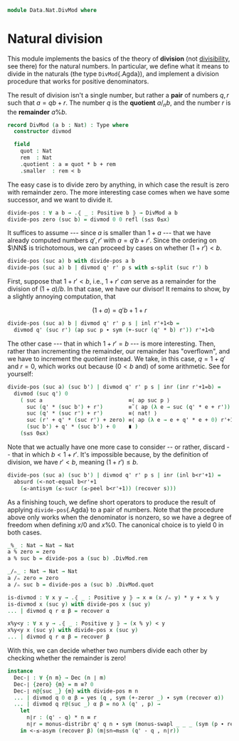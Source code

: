 <!--
```agda
open import 1Lab.Prelude

open import Data.Nat.Properties
open import Data.Nat.Divisible
open import Data.Nat.Solver
open import Data.Nat.Order
open import Data.Dec.Base
open import Data.Nat.Base
open import Data.Sum.Base
```
-->

```agda
module Data.Nat.DivMod where
```

# Natural division

This module implements the basics of the theory of **division** (not
[divisibility], see there) for the natural numbers. In particular, we
define what it means to divide in the naturals (the type
`DivMod`{.Agda}), and implement a division procedure that works for
positive denominators.

[divisibility]: Data.Nat.Divisible.html

The result of division isn't a single number, but rather a **pair** of
numbers $q, r$ such that $a = qb + r$. The number $q$ is the
**quotient** $a /_n b$, and the number $r$ is the **remainder**
$a \% b$.

```agda
record DivMod (a b : Nat) : Type where
  constructor divmod

  field
    quot : Nat
    rem  : Nat
    .quotient : a ≡ quot * b + rem
    .smaller  : rem < b
```

The easy case is to divide zero by anything, in which case the result is
zero with remainder zero. The more interesting case comes when we have
some successor, and we want to divide it.

```agda
divide-pos : ∀ a b → .⦃ _ : Positive b ⦄ → DivMod a b
divide-pos zero (suc b) = divmod 0 0 refl (s≤s 0≤x)
```

It suffices to assume --- since $a$ is smaller than $1+a$ --- that we
have already computed numbers $q', r'$ with $a = q'b + r'$. Since the
ordering on $\NN$ is trichotomous, we can proceed by cases on whether
$(1 + r') < b$.

```agda
divide-pos (suc a) b with divide-pos a b
divide-pos (suc a) b | divmod q' r' p s with ≤-split (suc r') b
```

First, suppose that $1 + r' < b$, i.e., $1 + r'$ _can_ serve as a
remainder for the division of $(1 + a) / b$. In that case, we have our
divisor! It remains to show, by a slightly annoying computation, that

$$
(1 + a) = q'b + 1 + r
$$

```agda
divide-pos (suc a) b | divmod q' r' p s | inl r'+1<b =
  divmod q' (suc r') (ap suc p ∙ sym (+-sucr (q' * b) r')) r'+1<b
```

The other case --- that in which $1 + r' = b$ --- is more interesting.
Then, rather than incrementing the remainder, our remainder has
"overflown", and we have to increment the _quotient_ instead. We take,
in this case, $q = 1 + q'$ and $r = 0$, which works out because ($0 < b$
and) of some arithmetic. See for yourself:

```agda
divide-pos (suc a) (suc b') | divmod q' r' p s | inr (inr r'+1=b) =
  divmod (suc q') 0
    ( suc a                           ≡⟨ ap suc p ⟩
      suc (q' * (suc b') + r')        ≡˘⟨ ap (λ e → suc (q' * e + r')) r'+1=b ⟩
      suc (q' * (suc r') + r')        ≡⟨ nat! ⟩
      suc (r' + q' * (suc r') + zero) ≡⟨ ap (λ e → e + q' * e + 0) r'+1=b ⟩
      (suc b') + q' * (suc b') + 0    ∎ )
    (s≤s 0≤x)
```

Note that we actually have one more case to consider -- or rather,
discard -- that in which $b < 1 + r'$. It's impossible because, by the
definition of division, we have $r' < b$, meaning $(1 + r') \le b$.

```agda
divide-pos (suc a) (suc b') | divmod q' r' p s | inr (inl b<r'+1) =
  absurd (<-not-equal b<r'+1
    (≤-antisym (≤-sucr (≤-peel b<r'+1)) (recover s)))
```

As a finishing touch, we define short operators to produce the result of
applying `divide-pos`{.Agda} to a pair of numbers. Note that the
procedure above only works when the denominator is nonzero, so we have a
degree of freedom when defining $x/0$ and $x \% 0$. The canonical choice
is to yield $0$ in both cases.

```agda
_%_ : Nat → Nat → Nat
a % zero = zero
a % suc b = divide-pos a (suc b) .DivMod.rem

_/ₙ_ : Nat → Nat → Nat
a /ₙ zero = zero
a /ₙ suc b = divide-pos a (suc b) .DivMod.quot

is-divmod : ∀ x y → .⦃ _ : Positive y ⦄ → x ≡ (x /ₙ y) * y + x % y
is-divmod x (suc y) with divide-pos x (suc y)
... | divmod q r α β = recover α

x%y<y : ∀ x y → .⦃ _ : Positive y ⦄ → (x % y) < y
x%y<y x (suc y) with divide-pos x (suc y)
... | divmod q r α β = recover β
```

With this, we can decide whether two numbers divide each other by
checking whether the remainder is zero!

```agda
instance
  Dec-∣ : ∀ {n m} → Dec (n ∣ m)
  Dec-∣ {zero} {m} = m ≡? 0
  Dec-∣ n@{suc _} {m} with divide-pos m n
  ... | divmod q 0 α β = yes (q , sym (+-zeror _) ∙ sym (recover α))
  ... | divmod q r@(suc _) α β = no λ (q' , p) →
    let
      n∣r : (q' - q) * n ≡ r
      n∣r = monus-distribr q' q n ∙ sym (monus-swapl _ _ _ (sym (p ∙ recover α)))
    in <-≤-asym (recover β) (m∣sn→m≤sn (q' - q , n∣r))
```
